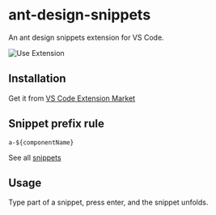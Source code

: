 # ant-design-snippets 

An ant design snippets extension for VS Code.

![Use Extension](imgs/antd.gif)

## Installation
Get it from [VS Code Extension Market](https://marketplace.visualstudio.com/items?itemName=beizhedenglong.ant-design-snippets)

## Snippet prefix rule
`a-${componentName}`

See all [snippets](https://github.com/beizhedenglong/ant-design-snippets/blob/master/snippets/snippets.json)

## Usage
Type part of a snippet, press enter, and the snippet unfolds.

